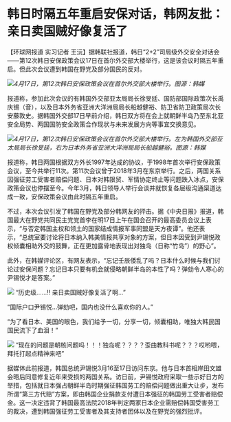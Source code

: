 # 韩日时隔五年重启安保对话，韩网友批：亲日卖国贼好像复活了

【环球网报道 实习记者
王沅】据韩联社报道，韩日“2+2”司局级外交安全对话会——第12次韩日安保政策会议17日在首尔外交部大楼举行，这是该会议时隔五年重启。但此次会议遭到韩国在野党及部分国民的反对。

![](https://inews.gtimg.com/om_bt/O0TbdCBUyszi-ZQA0hwXoE2J8dODxF0gfIOFwcRFGXEI8AA/1000)_4月17日，第12次韩日安保政策会议在首尔外交部大楼举行。图源：韩媒_

报道称，参加此次会议的有韩国外交部亚太局局长徐旻廷、国防部国际政策次长禹庆锡（音），以及日本外务省亚洲大洋洲局局长船越健裕、防卫省防卫政策局次长安藤敦史。据韩国外交部17日早前介绍，韩日双方将在会上就朝鲜半岛乃至东北亚安全局势、两国国防安全政策合作现状与未来发展方向等事宜交换意见。

![](https://inews.gtimg.com/om_bt/Oq_aOzSOHyoaAHFhE38bdr2IFowGavvPaONGidLnig57wAA/1000)_4月17日，第12次韩日安保政策会议在首尔外交部大楼举行。左为韩国外交部亚太局局长徐旻廷，右为日本外务省亚洲大洋洲局局长船越健裕。图源：韩媒_

报道称，韩日两国根据双方外长1997年达成的协议，于1998年首次举行安保政策会议，至今共举行11次。第11次会议曾于2018年3月在东京举行。之后，两国关系因强征劳工受害者赔偿问题、日本对韩限贸、军情协定终止等问题跌入冰点，安保政策会议也停摆至今。今年3月，韩日领导人举行会谈并就恢复各层级沟通渠道达成一致，安保政策会议由此时隔五年重启。

不过，本次会议引发了韩国在野党及部分韩网友的抨击。据《中央日报》报道，韩国最大在野党共同民主党党首李在明17日上午在国会召开的最高委员会议上表示，“与否定韩国主权和领土的国家结成情报军事同盟是天方夜谭”。他还表示，“总统室要讨论将日本纳入韩美情报共享对象的方案，但日本因受到尹锡悦政权倾囊相助外交的鼓舞，正在更加露骨地表现出对独岛（日称“竹岛”）的野心”。

此外，在韩媒评论区，有网友表示，“忘记壬辰倭乱了吗？日本什么时候与我们讨论过安保问题？忘记日本只要有机会就侵略朝鲜半岛的本性了吗？弹劾令人寒心的尹锡悦才是答案。”

![](https://inews.gtimg.com/om_bt/Oqtba9YcVNq302svTl-5zlwHbFR2AJOiyDfZuEnaV0ZY4AA/1000)
“历史级......!! 亲日卖国贼好像复活了啊…”

“国际户口尹锡悦…弹劾吧，国内也没什么喜欢你的人。”

“为了看日本、美国的眼色，我们给予一切，分享一切，倾囊相助，唯独大韩民国国民流下了血泪！”

![](https://inews.gtimg.com/om_bt/O6MqTztOgyp7F00DX5C26RB2f97PRFkpc7hZAfVtUmiosAA/1000)
“现在的问题是朝核问题吗！！！独岛呢？？？？歪曲教科书呢？？？哎哟喂，拜托打起点精神来吧”

据媒体此前报道，韩国总统尹锡悦3月16至17日访问东京。他与日本首相岸田文雄会晤后同意修复近年来受损的两国关系。访日前，尹锡悦政府采取一些示好日方的举措，包括就日本强占朝鲜半岛时期强征韩国劳工的赔偿问题做出重大让步，发布所谓“第三方代赔”方案，即由韩国企业捐款支付遭日本强征的韩国劳工受害者赔偿金。这一决定违背了韩国最高法院2018年判定两家日本企业需赔偿韩国受害劳工的裁决，遭到韩国强征劳工受害者及其支持者团体以及在野党的强烈批评。

